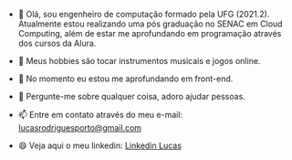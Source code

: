 - 👋 Olá, sou engenheiro de computação formado pela UFG (2021.2). Atualmente estou realizando uma pós graduação no SENAC em Cloud Computing, além de estar me aprofundando em programação através dos cursos da Alura.


- 🎸 Meus hobbies são tocar instrumentos musicais e jogos online. 
- 🌱 No momento eu estou me aprofundando em front-end.
- 💞️ Pergunte-me sobre qualquer coisa, adoro ajudar pessoas.
- 📫 Entre em contato através do meu e-mail: lucasrodriguesporto@gmail.com
- 😄 Veja aqui o meu linkedin: [Linkedin Lucas](https://www.linkedin.com/in/lucas-rodrigues-porto-240064205/)

<!---
LucasRPorto/LucasRPorto is a ✨ special ✨ repository because its `README.md` (this file) appears on your GitHub profile.
You can click the Preview link to take a look at your changes.
--->

